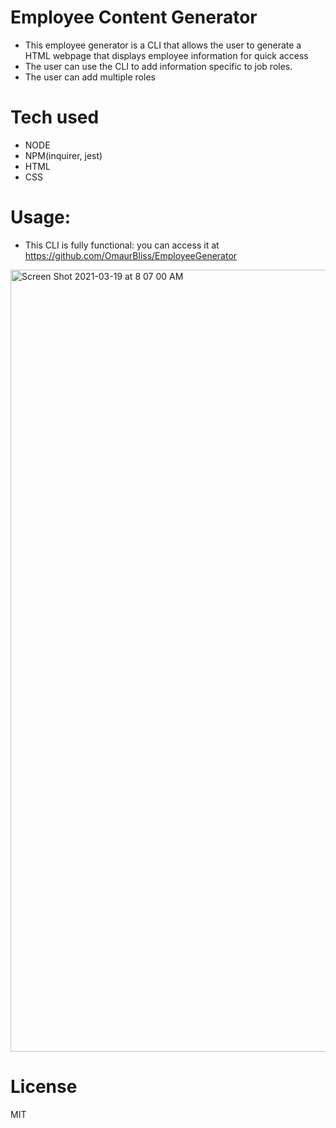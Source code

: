 # Employee Content Generator

- This employee generator is a CLI that allows the user to generate a HTML webpage that displays employee information for quick access
-  The user can use the CLI to add information specific to job roles.
- The user can add multiple roles 



# Tech used

- NODE
- NPM(inquirer, jest)
- HTML
- CSS



# Usage:	

- This CLI is fully functional: you can access it at https://github.com/OmaurBliss/EmployeeGenerator

<img width="1251" alt="Screen Shot 2021-03-19 at 8 07 00 AM" src="https://user-images.githubusercontent.com/74269245/111785062-1ee32880-888a-11eb-813b-71afbe80c883.png">

# License	

MIT




  
